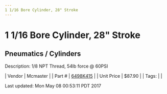 ```yaml
---
1 1/16 Bore Cylinder, 28" Stroke
---
```


# 1 1/16 Bore Cylinder, 28" Stroke
## Pneumatics / Cylinders
Description: 	1/8 NPT Thread, 54lb force @ 60PSI 

| Vendor | Mcmaster | 
| Part # | [6498K415](https://www.mcmaster.com/#6498K415) | 
| Unit Price | $87.90 | 
| Tags: |  | 

Last updated: Mon May 08 00:53:11 PDT 2017